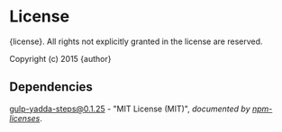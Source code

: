 # License

{license}. All rights not explicitly granted in the license are reserved.

Copyright (c) 2015 {author}

## Dependencies
[gulp-yadda-steps@0.1.25](&quot;https://github.com/Cellarise/gulp-yadda-steps&quot;) - &quot;MIT License (MIT)&quot;, 
*documented by [npm-licenses](http://github.com/AceMetrix/npm-license.git)*.
